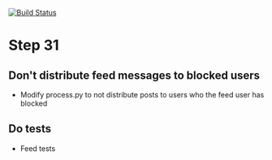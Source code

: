 [![Build Status](https://travis-ci.com/jorge-3/flaskbook.svg?token=CpgTPHGMFe4PoRnkeQqo&branch=master)](https://travis-ci.com/jorge-3/flaskbook)

# Step 31

## Don't distribute feed messages to blocked users
- Modify process.py to not distribute posts to users who the feed user has blocked

## Do tests
- Feed tests

